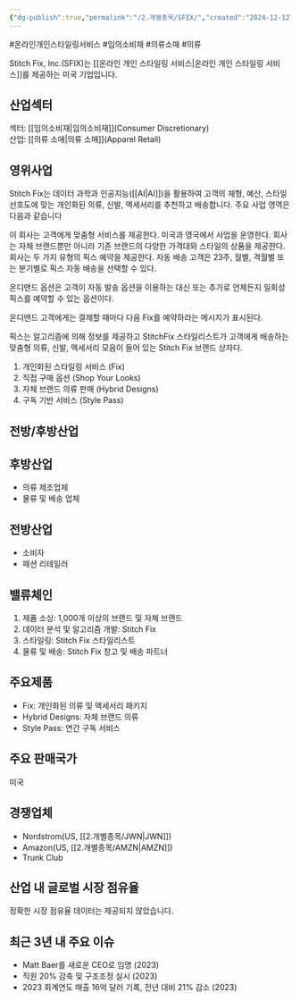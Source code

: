 ```yaml
---
{"dg-publish":true,"permalink":"/2.개별종목/SFIX/","created":"2024-12-12T21:08:23.203+09:00","updated":"2025-07-29T21:37:05.171+09:00"}
---
```


#온라인개인스타일링서비스 #임의소비재 #의류소매 #의류 


Stitch Fix, Inc.(SFIX)는 [[온라인 개인 스타일링 서비스\|온라인 개인 스타일링 서비스]]를 제공하는 미국 기업입니다.

## 산업섹터

섹터: [[임의소비재\|임의소비재]](Consumer Discretionary)  
산업: [[의류 소매\|의류 소매]](Apparel Retail)

## 영위사업

Stitch Fix는 데이터 과학과 인공지능([[AI\|AI]])을 활용하여 고객의 체형, 예산, 스타일 선호도에 맞는 개인화된 의류, 신발, 액세서리를 추천하고 배송합니다. 주요 사업 영역은 다음과 같습니다

이 회사는 고객에게 맞춤형 서비스를 제공한다. 미국과 영국에서 사업을 운영한다. 회사는 자체 브랜드뿐만 아니라 기존 브랜드의 다양한 가격대와 스타일의 상품을 제공한다.  
회사는 두 가지 유형의 픽스 예약을 제공한다. 자동 배송 고객은 23주, 월별, 격월별 또는 분기별로 픽스 자동 배송을 선택할 수 있다.  
  
온디맨드 옵션은 고객이 자동 발송 옵션을 이용하는 대신 또는 추가로 언제든지 일회성 픽스를 예약할 수 있는 옵션이다.  

온디맨드 고객에게는 결제할 때마다 다음 Fix를 예약하라는 메시지가 표시된다.  
  
픽스는 알고리즘에 의해 정보를 제공하고 StitchFix 스타일리스트가 고객에게 배송하는 맞춤형 의류, 신발, 액세서리 모음이 들어 있는 Stitch Fix 브랜드 상자다.

1. 개인화된 스타일링 서비스 (Fix)
2. 직접 구매 옵션 (Shop Your Looks)
3. 자체 브랜드 의류 판매 (Hybrid Designs)
4. 구독 기반 서비스 (Style Pass)

## 전방/후방산업

## 후방산업

- 의류 제조업체
- 물류 및 배송 업체

## 전방산업

- 소비자
- 패션 리테일러

## 밸류체인

1. 제품 소싱: 1,000개 이상의 브랜드 및 자체 브랜드
2. 데이터 분석 및 알고리즘 개발: Stitch Fix
3. 스타일링: Stitch Fix 스타일리스트
4. 물류 및 배송: Stitch Fix 창고 및 배송 파트너

## 주요제품

- Fix: 개인화된 의류 및 액세서리 패키지
- Hybrid Designs: 자체 브랜드 의류
- Style Pass: 연간 구독 서비스

## 주요 판매국가

미국

## 경쟁업체

- Nordstrom(US, [[2.개별종목/JWN\|JWN]])
- Amazon(US, [[2.개별종목/AMZN\|AMZN]])
- Trunk Club

## 산업 내 글로벌 시장 점유율

정확한 시장 점유율 데이터는 제공되지 않았습니다.

## 최근 3년 내 주요 이슈

- Matt Baer를 새로운 CEO로 임명 (2023)
- 직원 20% 감축 및 구조조정 실시 (2023)
- 2023 회계연도 매출 16억 달러 기록, 전년 대비 21% 감소 (2023)